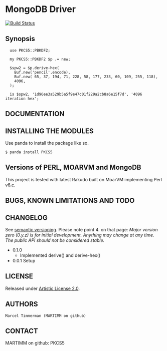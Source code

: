 # MongoDB Driver

[![Build Status](https://travis-ci.org/MARTIMM/PKCS5.svg?branch=master)](https://travis-ci.org/MARTIMM/PKCS5)

## Synopsis

```
  use PKCS5::PBKDF2;

  my PKCS5::PBKDF2 $p .= new;

  $spw2 = $p.derive-hex(
    Buf.new('pencil'.encode),
    Buf.new( 65, 37, 194, 71, 228, 58, 177, 233, 60, 109, 255, 118),
    4096,
  );

  is $spw2, '1d96ee3a529b5a5f9e47c01f229a2cb8a6e15f7d', '4096 iteration hex';
```

## DOCUMENTATION

## INSTALLING THE MODULES

Use panda to install the package like so.
```
$ panda install PKCS5
```

## Versions of PERL, MOARVM and MongoDB

This project is tested with latest Rakudo built on MoarVM implementing Perl v6.c.

## BUGS, KNOWN LIMITATIONS AND TODO

## CHANGELOG

See [semantic versioning](http://semver.org/). Please note point 4. on
that page: *Major version zero (0.y.z) is for initial development. Anything may
change at any time. The public API should not be considered stable.*

* 0.1.0
  * Implemented derive() and derive-hex()
* 0.0.1 Setup

## LICENSE

Released under [Artistic License 2.0](http://www.perlfoundation.org/artistic_license_2_0).

## AUTHORS

```
Marcel Timmerman (MARTIMM on github)
```
## CONTACT

MARTIMM on github: PKCS5
